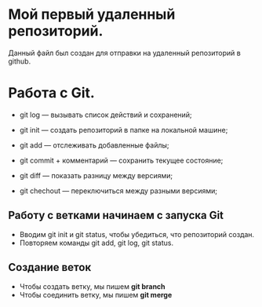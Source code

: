 # Мой первый удаленный репозиторий.

Данный файл был создан для отправки на удаленный репозиторий в github. 

# Работа с Git.

* git log — вызывать список действий и сохранений;

* git init — создать репозиторий в папке на локальной машине;

* git add — отслеживать добавленные файлы;

* git commit + комментарий — сохранить текущее состояние;

* git diff — показать разницу между версиями;

* git chechout — переключиться между разными версиями;

## Работу с ветками начинаем с запуска Git

* Вводим git init и git status, чтобы убедиться,
что репозиторий создан.
* Повторяем команды git add, git log, git status.

## Создание веток

* Чтобы создать ветку, мы пишем **git branch**
* Чтобы соединить ветку, мы пишем **git merge**